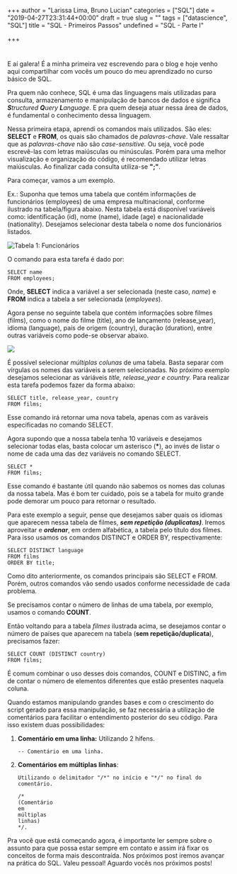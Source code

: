 +++
author = "Larissa Lima, Bruno Lucian"
categories = ["SQL"]
date = "2019-04-27T23:31:44+00:00"
draft = true
slug = ""
tags = ["datascience", "SQL"]
title = "SQL - Primeiros Passos"
undefined = "SQL - Parte I"

+++
# 

E aí galera! É a minha primeira vez escrevendo para o blog e hoje venho aqui compartilhar com vocês um pouco do meu aprendizado no curso básico de SQL.

Pra quem não conhece, SQL é uma das linguagens mais utilizadas para consulta, armazenamento e manipulação de bancos de dados e significa **_S_**_tructured **Q**uery **L**anguage_. E pra quem deseja atuar nessa área de dados, é fundamental o conhecimento dessa linguagem.

Nessa primeira etapa, aprendi os comandos mais utilizados. São eles: **SELECT** e **FROM**, os quais são chamados de _palavras-chave_. Vale ressaltar que as _palavras-chave_ não são _case-sensitive._ Ou seja, você pode escrevê-las com letras maiúsculas ou minúsculas. Porém para uma melhor visualização e organização do código, é recomendado utilizar letras maiúsculas. Ao finalizar cada consulta utiliza-se **";"**.

Para começar, vamos a um exemplo.

Ex.: Suponha que temos uma tabela que contém informações de funcionários (employees) de uma empresa multinacional, conforme ilustrado na tabela/figura abaixo. Nesta tabela está disponível variáveis como: identificação (id), nome (name), idade (age) e nacionalidade (nationality). Desejamos selecionar desta tabela o nome dos funcionários listados.

![](/uploads/Tabela1.jpeg "Tabela 1: Funcionários")

O comando para esta tarefa é dado por:

    SELECT name
    FROM employees;

Onde, **SELECT** indica a variável a ser selecionada (neste caso, _name_) e **FROM** indica a tabela a ser selecionada (_employees_).

Agora pense no seguinte tabela que contém informações sobre filmes (films), como o nome do filme (title), ano de lançamento (release_year), idioma (language), país de origem (country), duração (duration), entre outras variáveis como pode-se observar abaixo.

![](/uploads/Tabela2_Filmes.png)

É possível selecionar _múltiplas colunas_ de uma tabela. Basta separar com vírgulas os nomes das variáveis a serem selecionadas. No próximo exemplo desejamos selecionar as váriáveis _title, release_year e country._ Para realizar esta tarefa podemos fazer da forma abaixo:

    SELECT title, release_year, country 
    FROM films;

Esse comando irá retornar uma nova tabela, apenas com as varáveis especificadas no comando SELECT.

Agora supondo que a nossa tabela tenha 10 variáveis e desejamos selecionar todas elas, basta colocar um asterisco (__*__), ao invés de listar o nome de cada uma das dez variáveis no comando SELECT.

    SELECT * 
    FROM films;

Esse comando é bastante útil quando não sabemos os nomes das colunas da nossa tabela. Mas é bom ter cuidado, pois se a tabela for muito grande pode demorar um pouco para retornar o resultado.

Para este exemplo a seguir, pense que desejamos saber quais os idiomas que aparecem nessa tabela de filmes, **_sem repetição (duplicatas)_**. Iremos aproveitar e **_ordenar_**, em ordem alfabética, a tabela pelo título dos filmes. Para isso usamos os comandos DISTINCT e ORDER BY, respectivamente:

    SELECT DISTINCT language 
    FROM films 
    ORDER BY title;

Como dito anteriormente, os comandos principais são SELECT e FROM. Porém, outros comandos vão sendo usados conforme necessidade de cada problema.

Se precisamos contar o número de linhas de uma tabela, por exemplo, usamos o comando **COUNT**.

Então voltando para a tabela _filmes_ ilustrada acima, se desejamos contar o número de países que aparecem na tabela (**sem repetição/duplicata**), precisamos fazer:

    SELECT COUNT (DISTINCT country) 
    FROM films;

É comum combinar o uso desses dois comandos, COUNT e DISTINC, a fim de contar o número de elementos diferentes que estão presentes naquela coluna.

Quando estamos manipulando grandes bases e com o crescimento do script gerado para essa manipulação, se faz necessária a utilização de comentários para facilitar o entendimento posterior do seu código. Para isso existem duas possibilidades:

1. **Comentário em uma linha:** Utilizando 2 hífens.

       -- Comentário em uma linha.
2. **Comentários em múltiplas linhas**: 

       Utilizando o delimitador "/*" no início e "*/" no final do comentário.
       
       /* 
       (Comentário 
       em 
       múltiplas 
       linhas) 
       */.

Pra você que está começando agora, é importante ler sempre sobre o assunto para que possa estar sempre em contato e assim irá fixar os conceitos de forma mais descontraída. Nos próximos post iremos avançar na prática do SQL. Valeu pessoal! Aguardo vocês nos próximos posts!